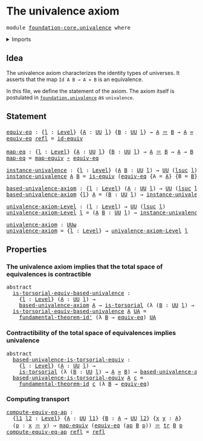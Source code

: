 # The univalence axiom

<pre class="Agda"><a id="33" class="Keyword">module</a> <a id="40" href="foundation-core.univalence.html" class="Module">foundation-core.univalence</a> <a id="67" class="Keyword">where</a>
</pre>
<details><summary>Imports</summary>

<pre class="Agda"><a id="123" class="Keyword">open</a> <a id="128" class="Keyword">import</a> <a id="135" href="foundation.action-on-identifications-functions.html" class="Module">foundation.action-on-identifications-functions</a>
<a id="182" class="Keyword">open</a> <a id="187" class="Keyword">import</a> <a id="194" href="foundation.fundamental-theorem-of-identity-types.html" class="Module">foundation.fundamental-theorem-of-identity-types</a>
<a id="243" class="Keyword">open</a> <a id="248" class="Keyword">import</a> <a id="255" href="foundation.universe-levels.html" class="Module">foundation.universe-levels</a>

<a id="283" class="Keyword">open</a> <a id="288" class="Keyword">import</a> <a id="295" href="foundation-core.equivalences.html" class="Module">foundation-core.equivalences</a>
<a id="324" class="Keyword">open</a> <a id="329" class="Keyword">import</a> <a id="336" href="foundation-core.function-types.html" class="Module">foundation-core.function-types</a>
<a id="367" class="Keyword">open</a> <a id="372" class="Keyword">import</a> <a id="379" href="foundation-core.identity-types.html" class="Module">foundation-core.identity-types</a>
<a id="410" class="Keyword">open</a> <a id="415" class="Keyword">import</a> <a id="422" href="foundation-core.torsorial-type-families.html" class="Module">foundation-core.torsorial-type-families</a>
<a id="462" class="Keyword">open</a> <a id="467" class="Keyword">import</a> <a id="474" href="foundation-core.transport-along-identifications.html" class="Module">foundation-core.transport-along-identifications</a>
</pre>
</details>

## Idea

The univalence axiom characterizes the identity types of universes. It asserts
that the map `Id A B → A ≃ B` is an equivalence.

In this file, we define the statement of the axiom. The axiom itself is
postulated in [`foundation.univalence`](foundation.univalence.md) as
`univalence`.

## Statement

<pre class="Agda"><a id="equiv-eq"></a><a id="855" href="foundation-core.univalence.html#855" class="Function">equiv-eq</a> <a id="864" class="Symbol">:</a> <a id="866" class="Symbol">{</a><a id="867" href="foundation-core.univalence.html#867" class="Bound">l</a> <a id="869" class="Symbol">:</a> <a id="871" href="Agda.Primitive.html#742" class="Postulate">Level</a><a id="876" class="Symbol">}</a> <a id="878" class="Symbol">{</a><a id="879" href="foundation-core.univalence.html#879" class="Bound">A</a> <a id="881" class="Symbol">:</a> <a id="883" href="Agda.Primitive.html#388" class="Primitive">UU</a> <a id="886" href="foundation-core.univalence.html#867" class="Bound">l</a><a id="887" class="Symbol">}</a> <a id="889" class="Symbol">{</a><a id="890" href="foundation-core.univalence.html#890" class="Bound">B</a> <a id="892" class="Symbol">:</a> <a id="894" href="Agda.Primitive.html#388" class="Primitive">UU</a> <a id="897" href="foundation-core.univalence.html#867" class="Bound">l</a><a id="898" class="Symbol">}</a> <a id="900" class="Symbol">→</a> <a id="902" href="foundation-core.univalence.html#879" class="Bound">A</a> <a id="904" href="foundation-core.identity-types.html#1953" class="Function Operator">＝</a> <a id="906" href="foundation-core.univalence.html#890" class="Bound">B</a> <a id="908" class="Symbol">→</a> <a id="910" href="foundation-core.univalence.html#879" class="Bound">A</a> <a id="912" href="foundation-core.equivalences.html#2669" class="Function Operator">≃</a> <a id="914" href="foundation-core.univalence.html#890" class="Bound">B</a>
<a id="916" href="foundation-core.univalence.html#855" class="Function">equiv-eq</a> <a id="925" href="foundation-core.identity-types.html#1922" class="InductiveConstructor">refl</a> <a id="930" class="Symbol">=</a> <a id="932" href="foundation-core.equivalences.html#4037" class="Function">id-equiv</a>

<a id="map-eq"></a><a id="942" href="foundation-core.univalence.html#942" class="Function">map-eq</a> <a id="949" class="Symbol">:</a> <a id="951" class="Symbol">{</a><a id="952" href="foundation-core.univalence.html#952" class="Bound">l</a> <a id="954" class="Symbol">:</a> <a id="956" href="Agda.Primitive.html#742" class="Postulate">Level</a><a id="961" class="Symbol">}</a> <a id="963" class="Symbol">{</a><a id="964" href="foundation-core.univalence.html#964" class="Bound">A</a> <a id="966" class="Symbol">:</a> <a id="968" href="Agda.Primitive.html#388" class="Primitive">UU</a> <a id="971" href="foundation-core.univalence.html#952" class="Bound">l</a><a id="972" class="Symbol">}</a> <a id="974" class="Symbol">{</a><a id="975" href="foundation-core.univalence.html#975" class="Bound">B</a> <a id="977" class="Symbol">:</a> <a id="979" href="Agda.Primitive.html#388" class="Primitive">UU</a> <a id="982" href="foundation-core.univalence.html#952" class="Bound">l</a><a id="983" class="Symbol">}</a> <a id="985" class="Symbol">→</a> <a id="987" href="foundation-core.univalence.html#964" class="Bound">A</a> <a id="989" href="foundation-core.identity-types.html#1953" class="Function Operator">＝</a> <a id="991" href="foundation-core.univalence.html#975" class="Bound">B</a> <a id="993" class="Symbol">→</a> <a id="995" href="foundation-core.univalence.html#964" class="Bound">A</a> <a id="997" class="Symbol">→</a> <a id="999" href="foundation-core.univalence.html#975" class="Bound">B</a>
<a id="1001" href="foundation-core.univalence.html#942" class="Function">map-eq</a> <a id="1008" class="Symbol">=</a> <a id="1010" href="foundation-core.equivalences.html#2869" class="Function">map-equiv</a> <a id="1020" href="foundation-core.function-types.html#455" class="Function Operator">∘</a> <a id="1022" href="foundation-core.univalence.html#855" class="Function">equiv-eq</a>

<a id="instance-univalence"></a><a id="1032" href="foundation-core.univalence.html#1032" class="Function">instance-univalence</a> <a id="1052" class="Symbol">:</a> <a id="1054" class="Symbol">{</a><a id="1055" href="foundation-core.univalence.html#1055" class="Bound">l</a> <a id="1057" class="Symbol">:</a> <a id="1059" href="Agda.Primitive.html#742" class="Postulate">Level</a><a id="1064" class="Symbol">}</a> <a id="1066" class="Symbol">(</a><a id="1067" href="foundation-core.univalence.html#1067" class="Bound">A</a> <a id="1069" href="foundation-core.univalence.html#1069" class="Bound">B</a> <a id="1071" class="Symbol">:</a> <a id="1073" href="Agda.Primitive.html#388" class="Primitive">UU</a> <a id="1076" href="foundation-core.univalence.html#1055" class="Bound">l</a><a id="1077" class="Symbol">)</a> <a id="1079" class="Symbol">→</a> <a id="1081" href="Agda.Primitive.html#388" class="Primitive">UU</a> <a id="1084" class="Symbol">(</a><a id="1085" href="Agda.Primitive.html#931" class="Primitive">lsuc</a> <a id="1090" href="foundation-core.univalence.html#1055" class="Bound">l</a><a id="1091" class="Symbol">)</a>
<a id="1093" href="foundation-core.univalence.html#1032" class="Function">instance-univalence</a> <a id="1113" href="foundation-core.univalence.html#1113" class="Bound">A</a> <a id="1115" href="foundation-core.univalence.html#1115" class="Bound">B</a> <a id="1117" class="Symbol">=</a> <a id="1119" href="foundation-core.equivalences.html#1647" class="Function">is-equiv</a> <a id="1128" class="Symbol">(</a><a id="1129" href="foundation-core.univalence.html#855" class="Function">equiv-eq</a> <a id="1138" class="Symbol">{</a><a id="1139" class="Argument">A</a> <a id="1141" class="Symbol">=</a> <a id="1143" href="foundation-core.univalence.html#1113" class="Bound">A</a><a id="1144" class="Symbol">}</a> <a id="1146" class="Symbol">{</a><a id="1147" class="Argument">B</a> <a id="1149" class="Symbol">=</a> <a id="1151" href="foundation-core.univalence.html#1115" class="Bound">B</a><a id="1152" class="Symbol">})</a>

<a id="based-univalence-axiom"></a><a id="1156" href="foundation-core.univalence.html#1156" class="Function">based-univalence-axiom</a> <a id="1179" class="Symbol">:</a> <a id="1181" class="Symbol">{</a><a id="1182" href="foundation-core.univalence.html#1182" class="Bound">l</a> <a id="1184" class="Symbol">:</a> <a id="1186" href="Agda.Primitive.html#742" class="Postulate">Level</a><a id="1191" class="Symbol">}</a> <a id="1193" class="Symbol">(</a><a id="1194" href="foundation-core.univalence.html#1194" class="Bound">A</a> <a id="1196" class="Symbol">:</a> <a id="1198" href="Agda.Primitive.html#388" class="Primitive">UU</a> <a id="1201" href="foundation-core.univalence.html#1182" class="Bound">l</a><a id="1202" class="Symbol">)</a> <a id="1204" class="Symbol">→</a> <a id="1206" href="Agda.Primitive.html#388" class="Primitive">UU</a> <a id="1209" class="Symbol">(</a><a id="1210" href="Agda.Primitive.html#931" class="Primitive">lsuc</a> <a id="1215" href="foundation-core.univalence.html#1182" class="Bound">l</a><a id="1216" class="Symbol">)</a>
<a id="1218" href="foundation-core.univalence.html#1156" class="Function">based-univalence-axiom</a> <a id="1241" class="Symbol">{</a><a id="1242" href="foundation-core.univalence.html#1242" class="Bound">l</a><a id="1243" class="Symbol">}</a> <a id="1245" href="foundation-core.univalence.html#1245" class="Bound">A</a> <a id="1247" class="Symbol">=</a> <a id="1249" class="Symbol">(</a><a id="1250" href="foundation-core.univalence.html#1250" class="Bound">B</a> <a id="1252" class="Symbol">:</a> <a id="1254" href="Agda.Primitive.html#388" class="Primitive">UU</a> <a id="1257" href="foundation-core.univalence.html#1242" class="Bound">l</a><a id="1258" class="Symbol">)</a> <a id="1260" class="Symbol">→</a> <a id="1262" href="foundation-core.univalence.html#1032" class="Function">instance-univalence</a> <a id="1282" href="foundation-core.univalence.html#1245" class="Bound">A</a> <a id="1284" href="foundation-core.univalence.html#1250" class="Bound">B</a>

<a id="univalence-axiom-Level"></a><a id="1287" href="foundation-core.univalence.html#1287" class="Function">univalence-axiom-Level</a> <a id="1310" class="Symbol">:</a> <a id="1312" class="Symbol">(</a><a id="1313" href="foundation-core.univalence.html#1313" class="Bound">l</a> <a id="1315" class="Symbol">:</a> <a id="1317" href="Agda.Primitive.html#742" class="Postulate">Level</a><a id="1322" class="Symbol">)</a> <a id="1324" class="Symbol">→</a> <a id="1326" href="Agda.Primitive.html#388" class="Primitive">UU</a> <a id="1329" class="Symbol">(</a><a id="1330" href="Agda.Primitive.html#931" class="Primitive">lsuc</a> <a id="1335" href="foundation-core.univalence.html#1313" class="Bound">l</a><a id="1336" class="Symbol">)</a>
<a id="1338" href="foundation-core.univalence.html#1287" class="Function">univalence-axiom-Level</a> <a id="1361" href="foundation-core.univalence.html#1361" class="Bound">l</a> <a id="1363" class="Symbol">=</a> <a id="1365" class="Symbol">(</a><a id="1366" href="foundation-core.univalence.html#1366" class="Bound">A</a> <a id="1368" href="foundation-core.univalence.html#1368" class="Bound">B</a> <a id="1370" class="Symbol">:</a> <a id="1372" href="Agda.Primitive.html#388" class="Primitive">UU</a> <a id="1375" href="foundation-core.univalence.html#1361" class="Bound">l</a><a id="1376" class="Symbol">)</a> <a id="1378" class="Symbol">→</a> <a id="1380" href="foundation-core.univalence.html#1032" class="Function">instance-univalence</a> <a id="1400" href="foundation-core.univalence.html#1366" class="Bound">A</a> <a id="1402" href="foundation-core.univalence.html#1368" class="Bound">B</a>

<a id="univalence-axiom"></a><a id="1405" href="foundation-core.univalence.html#1405" class="Function">univalence-axiom</a> <a id="1422" class="Symbol">:</a> <a id="1424" href="Agda.Primitive.html#512" class="Primitive">UUω</a>
<a id="1428" href="foundation-core.univalence.html#1405" class="Function">univalence-axiom</a> <a id="1445" class="Symbol">=</a> <a id="1447" class="Symbol">{</a><a id="1448" href="foundation-core.univalence.html#1448" class="Bound">l</a> <a id="1450" class="Symbol">:</a> <a id="1452" href="Agda.Primitive.html#742" class="Postulate">Level</a><a id="1457" class="Symbol">}</a> <a id="1459" class="Symbol">→</a> <a id="1461" href="foundation-core.univalence.html#1287" class="Function">univalence-axiom-Level</a> <a id="1484" href="foundation-core.univalence.html#1448" class="Bound">l</a>
</pre>
## Properties

### The univalence axiom implies that the total space of equivalences is contractible

<pre class="Agda"><a id="1601" class="Keyword">abstract</a>
  <a id="is-torsorial-equiv-based-univalence"></a><a id="1612" href="foundation-core.univalence.html#1612" class="Function">is-torsorial-equiv-based-univalence</a> <a id="1648" class="Symbol">:</a>
    <a id="1654" class="Symbol">{</a><a id="1655" href="foundation-core.univalence.html#1655" class="Bound">l</a> <a id="1657" class="Symbol">:</a> <a id="1659" href="Agda.Primitive.html#742" class="Postulate">Level</a><a id="1664" class="Symbol">}</a> <a id="1666" class="Symbol">(</a><a id="1667" href="foundation-core.univalence.html#1667" class="Bound">A</a> <a id="1669" class="Symbol">:</a> <a id="1671" href="Agda.Primitive.html#388" class="Primitive">UU</a> <a id="1674" href="foundation-core.univalence.html#1655" class="Bound">l</a><a id="1675" class="Symbol">)</a> <a id="1677" class="Symbol">→</a>
    <a id="1683" href="foundation-core.univalence.html#1156" class="Function">based-univalence-axiom</a> <a id="1706" href="foundation-core.univalence.html#1667" class="Bound">A</a> <a id="1708" class="Symbol">→</a> <a id="1710" href="foundation-core.torsorial-type-families.html#1012" class="Function">is-torsorial</a> <a id="1723" class="Symbol">(λ</a> <a id="1726" class="Symbol">(</a><a id="1727" href="foundation-core.univalence.html#1727" class="Bound">B</a> <a id="1729" class="Symbol">:</a> <a id="1731" href="Agda.Primitive.html#388" class="Primitive">UU</a> <a id="1734" href="foundation-core.univalence.html#1655" class="Bound">l</a><a id="1735" class="Symbol">)</a> <a id="1737" class="Symbol">→</a> <a id="1739" href="foundation-core.univalence.html#1667" class="Bound">A</a> <a id="1741" href="foundation-core.equivalences.html#2669" class="Function Operator">≃</a> <a id="1743" href="foundation-core.univalence.html#1727" class="Bound">B</a><a id="1744" class="Symbol">)</a>
  <a id="1748" href="foundation-core.univalence.html#1612" class="Function">is-torsorial-equiv-based-univalence</a> <a id="1784" href="foundation-core.univalence.html#1784" class="Bound">A</a> <a id="1786" href="foundation-core.univalence.html#1786" class="Bound">UA</a> <a id="1789" class="Symbol">=</a>
    <a id="1795" href="foundation.fundamental-theorem-of-identity-types.html#2217" class="Function">fundamental-theorem-id&#39;</a> <a id="1819" class="Symbol">(λ</a> <a id="1822" href="foundation-core.univalence.html#1822" class="Bound">B</a> <a id="1824" class="Symbol">→</a> <a id="1826" href="foundation-core.univalence.html#855" class="Function">equiv-eq</a><a id="1834" class="Symbol">)</a> <a id="1836" href="foundation-core.univalence.html#1786" class="Bound">UA</a>
</pre>
### Contractibility of the total space of equivalences implies univalence

<pre class="Agda"><a id="1927" class="Keyword">abstract</a>
  <a id="based-univalence-is-torsorial-equiv"></a><a id="1938" href="foundation-core.univalence.html#1938" class="Function">based-univalence-is-torsorial-equiv</a> <a id="1974" class="Symbol">:</a>
    <a id="1980" class="Symbol">{</a><a id="1981" href="foundation-core.univalence.html#1981" class="Bound">l</a> <a id="1983" class="Symbol">:</a> <a id="1985" href="Agda.Primitive.html#742" class="Postulate">Level</a><a id="1990" class="Symbol">}</a> <a id="1992" class="Symbol">(</a><a id="1993" href="foundation-core.univalence.html#1993" class="Bound">A</a> <a id="1995" class="Symbol">:</a> <a id="1997" href="Agda.Primitive.html#388" class="Primitive">UU</a> <a id="2000" href="foundation-core.univalence.html#1981" class="Bound">l</a><a id="2001" class="Symbol">)</a> <a id="2003" class="Symbol">→</a>
    <a id="2009" href="foundation-core.torsorial-type-families.html#1012" class="Function">is-torsorial</a> <a id="2022" class="Symbol">(λ</a> <a id="2025" class="Symbol">(</a><a id="2026" href="foundation-core.univalence.html#2026" class="Bound">B</a> <a id="2028" class="Symbol">:</a> <a id="2030" href="Agda.Primitive.html#388" class="Primitive">UU</a> <a id="2033" href="foundation-core.univalence.html#1981" class="Bound">l</a><a id="2034" class="Symbol">)</a> <a id="2036" class="Symbol">→</a> <a id="2038" href="foundation-core.univalence.html#1993" class="Bound">A</a> <a id="2040" href="foundation-core.equivalences.html#2669" class="Function Operator">≃</a> <a id="2042" href="foundation-core.univalence.html#2026" class="Bound">B</a><a id="2043" class="Symbol">)</a> <a id="2045" class="Symbol">→</a> <a id="2047" href="foundation-core.univalence.html#1156" class="Function">based-univalence-axiom</a> <a id="2070" href="foundation-core.univalence.html#1993" class="Bound">A</a>
  <a id="2074" href="foundation-core.univalence.html#1938" class="Function">based-univalence-is-torsorial-equiv</a> <a id="2110" href="foundation-core.univalence.html#2110" class="Bound">A</a> <a id="2112" href="foundation-core.univalence.html#2112" class="Bound">c</a> <a id="2114" class="Symbol">=</a>
    <a id="2120" href="foundation.fundamental-theorem-of-identity-types.html#1950" class="Function">fundamental-theorem-id</a> <a id="2143" href="foundation-core.univalence.html#2112" class="Bound">c</a> <a id="2145" class="Symbol">(λ</a> <a id="2148" href="foundation-core.univalence.html#2148" class="Bound">B</a> <a id="2150" class="Symbol">→</a> <a id="2152" href="foundation-core.univalence.html#855" class="Function">equiv-eq</a><a id="2160" class="Symbol">)</a>
</pre>
### Computing transport

<pre class="Agda"><a id="compute-equiv-eq-ap"></a><a id="2200" href="foundation-core.univalence.html#2200" class="Function">compute-equiv-eq-ap</a> <a id="2220" class="Symbol">:</a>
  <a id="2224" class="Symbol">{</a><a id="2225" href="foundation-core.univalence.html#2225" class="Bound">l1</a> <a id="2228" href="foundation-core.univalence.html#2228" class="Bound">l2</a> <a id="2231" class="Symbol">:</a> <a id="2233" href="Agda.Primitive.html#742" class="Postulate">Level</a><a id="2238" class="Symbol">}</a> <a id="2240" class="Symbol">{</a><a id="2241" href="foundation-core.univalence.html#2241" class="Bound">A</a> <a id="2243" class="Symbol">:</a> <a id="2245" href="Agda.Primitive.html#388" class="Primitive">UU</a> <a id="2248" href="foundation-core.univalence.html#2225" class="Bound">l1</a><a id="2250" class="Symbol">}</a> <a id="2252" class="Symbol">{</a><a id="2253" href="foundation-core.univalence.html#2253" class="Bound">B</a> <a id="2255" class="Symbol">:</a> <a id="2257" href="foundation-core.univalence.html#2241" class="Bound">A</a> <a id="2259" class="Symbol">→</a> <a id="2261" href="Agda.Primitive.html#388" class="Primitive">UU</a> <a id="2264" href="foundation-core.univalence.html#2228" class="Bound">l2</a><a id="2266" class="Symbol">}</a> <a id="2268" class="Symbol">{</a><a id="2269" href="foundation-core.univalence.html#2269" class="Bound">x</a> <a id="2271" href="foundation-core.univalence.html#2271" class="Bound">y</a> <a id="2273" class="Symbol">:</a> <a id="2275" href="foundation-core.univalence.html#2241" class="Bound">A</a><a id="2276" class="Symbol">}</a>
  <a id="2280" class="Symbol">(</a><a id="2281" href="foundation-core.univalence.html#2281" class="Bound">p</a> <a id="2283" class="Symbol">:</a> <a id="2285" href="foundation-core.univalence.html#2269" class="Bound">x</a> <a id="2287" href="foundation-core.identity-types.html#1953" class="Function Operator">＝</a> <a id="2289" href="foundation-core.univalence.html#2271" class="Bound">y</a><a id="2290" class="Symbol">)</a> <a id="2292" class="Symbol">→</a> <a id="2294" href="foundation-core.equivalences.html#2869" class="Function">map-equiv</a> <a id="2304" class="Symbol">(</a><a id="2305" href="foundation-core.univalence.html#855" class="Function">equiv-eq</a> <a id="2314" class="Symbol">(</a><a id="2315" href="foundation.action-on-identifications-functions.html#730" class="Function">ap</a> <a id="2318" href="foundation-core.univalence.html#2253" class="Bound">B</a> <a id="2320" href="foundation-core.univalence.html#2281" class="Bound">p</a><a id="2321" class="Symbol">))</a> <a id="2324" href="foundation-core.identity-types.html#1953" class="Function Operator">＝</a> <a id="2326" href="foundation-core.transport-along-identifications.html#832" class="Function">tr</a> <a id="2329" href="foundation-core.univalence.html#2253" class="Bound">B</a> <a id="2331" href="foundation-core.univalence.html#2281" class="Bound">p</a>
<a id="2333" href="foundation-core.univalence.html#2200" class="Function">compute-equiv-eq-ap</a> <a id="2353" href="foundation-core.identity-types.html#1922" class="InductiveConstructor">refl</a> <a id="2358" class="Symbol">=</a> <a id="2360" href="foundation-core.identity-types.html#1922" class="InductiveConstructor">refl</a>
</pre>